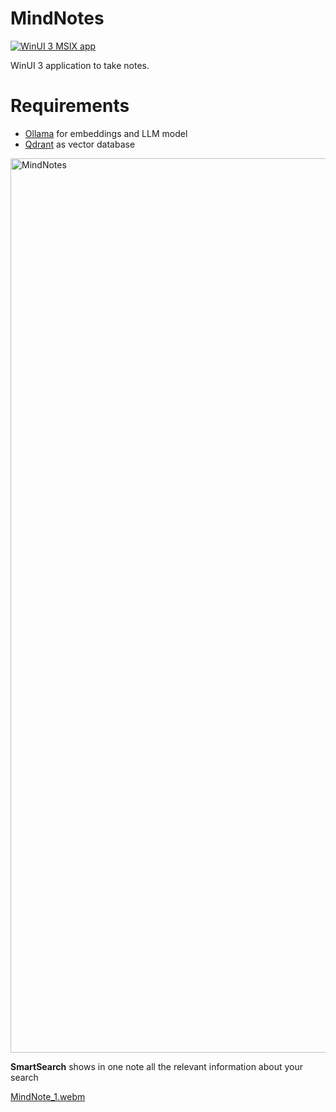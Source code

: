# MindNotes
[![WinUI 3 MSIX app](https://github.com/davamix/MindNotes/actions/workflows/main.yml/badge.svg)](https://github.com/davamix/MindNotes/actions/workflows/main.yml)

WinUI 3 application to take notes.


# Requirements
- [Ollama](https://ollama.com/) for embeddings and LLM model
- [Qdrant](https://qdrant.tech/documentation/quickstart/) as vector database

<img width="1431" alt="MindNotes" src="https://github.com/user-attachments/assets/2b915394-36b7-4a49-b5ef-f5527222dbce" />

**SmartSearch** shows in one note all the relevant information about your search

[MindNote_1.webm](https://github.com/user-attachments/assets/c2c5c048-3039-400a-89e3-0f9a5f9318c8)
